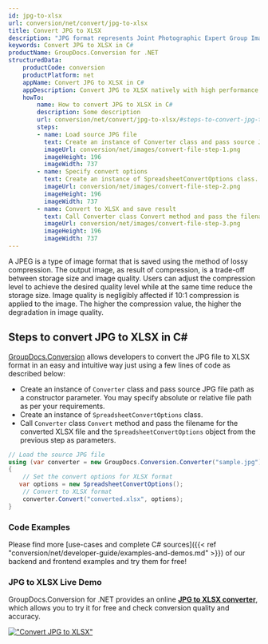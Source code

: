 ```yaml
---
id: jpg-to-xlsx
url: conversion/net/convert/jpg-to-xlsx
title: Convert JPG to XLSX
description: "JPG format represents Joint Photographic Expert Group Image File with .jpg extension. Learn how to convert JPG to XLSX file programmatically in C# language using GroupDocs.Conversion for .NET library."
keywords: Convert JPG to XLSX in C#
productName: GroupDocs.Conversion for .NET
structuredData:
    productCode: conversion
    productPlatform: net
    appName: Convert JPG to XLSX in C#
    appDescription: Convert JPG to XLSX natively with high performance using C# language and server side GroupDocs.Conversion for .NET APIs, without the use of any software like Microsoft or Open Office.
    howTo:
        name: How to convert JPG to XLSX in C# 
        description: Some description
        url: conversion/net/convert/jpg-to-xlsx/#steps-to-convert-jpg-to-xlsx-in-c
        steps:
        - name: Load source JPG file 
          text: Create an instance of Converter class and pass source JPG file path as a constructor parameter. You may specify absolute or relative file path as per your requirements. 
          imageUrl: conversion/net/images/convert-file-step-1.png
          imageHeight: 196
          imageWidth: 737
        - name: Specify convert options 
          text: Create an instance of SpreadsheetConvertOptions class.
          imageUrl: conversion/net/images/convert-file-step-2.png
          imageHeight: 196
          imageWidth: 737
        - name: Convert to XLSX and save result 
          text: Call Converter class Convert method and pass the filename for the converted HTML file and the SpreadsheetConvertOptions object from the previous step as parameters.
          imageUrl: conversion/net/images/convert-file-step-3.png
          imageHeight: 196
          imageWidth: 737
---
```


A JPEG is a type of image format that is saved using the method of lossy compression. The output image, as result of compression, is a trade-off between storage size and image quality. Users can adjust the compression level to achieve the desired quality level while at the same time reduce the storage size. Image quality is negligibly affected if 10:1 compression is applied to the image.  The higher the compression value, the higher the degradation in image quality.

## Steps to convert JPG to XLSX in C#

[GroupDocs.Conversion](https://products.groupdocs.com/conversion/net) allows developers to convert the JPG file to XLSX format in an easy and intuitive way just using a few lines of code as described below:

* Create an instance of `Converter` class and pass source JPG file path as a constructor parameter. You may specify absolute or relative file path as per your requirements. 
* Create an instance of `SpreadsheetConvertOptions` class.
* Call `Converter` class `Convert` method and pass the filename for the converted XLSX file and the `SpreadsheetConvertOptions` object from the previous step as parameters.

```csharp
// Load the source JPG file
using (var converter = new GroupDocs.Conversion.Converter("sample.jpg"))
{
    // Set the convert options for XLSX format
   var options = new SpreadsheetConvertOptions();
    // Convert to XLSX format
    converter.Convert("converted.xlsx", options);
}
```

### Code Examples

Please find more [use-cases and complete C# sources]({{< ref "conversion/net/developer-guide/examples-and-demos.md" >}}) of our backend and frontend examples and try them for free!

### JPG to XLSX Live Demo

GroupDocs.Conversion for .NET provides an online [**JPG to XLSX converter**](https://products.groupdocs.app/conversion/jpg-to-xlsx), which allows you to try it for free and check conversion quality and accuracy.

[!["Convert JPG to XLSX"](conversion/net/images/convert-to-xlsx/convert-jpg-to-xlsx.png)](https://products.groupdocs.app/conversion/jpg-to-xlsx)